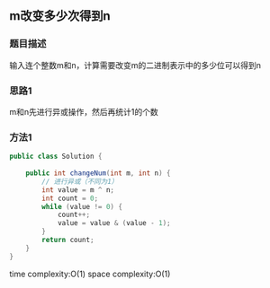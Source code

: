 ## m改变多少次得到n

### 题目描述

输入连个整数m和n，计算需要改变m的二进制表示中的多少位可以得到n


### 思路1

m和n先进行异或操作，然后再统计1的个数


### 方法1

```java
public class Solution {
    
    public int changeNum(int m, int n) {
        // 进行异或（不同为1）
        int value = m ^ n;
        int count = 0;
        while (value != 0) {
            count++;
            value = value & (value - 1);
        }
        return count;
    }
}
```

time complexity:O(1)
space complexity:O(1)
